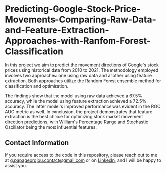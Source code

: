 # Predicting-Google-Stock-Price-Movements-Comparing-Raw-Data-and-Feature-Extraction-Approaches-with-Ranfom-Forest-Classification

In this project we aim to predict the movement directions of Google's stock prices using historical data from 2010 to 2021. The methodology employed involves two approaches: one using raw data and another using feature extraction. Both approaches utilize the Random Forest ensemble method for classification and optimization.

The findings show that the model using raw data achieved a 67.5% accuracy, while the model using feature extraction achieved a 72.5% accuracy. The latter model's improved performance was evident in the ROC AUC metric as well. In conclusion, the project demonstrates that feature extraction is the best choice for optimizing stock market movement direction predictions, with William's Percentage Range and Stochastic Oscillator being the most influential features.


## Contact Information

If you require access to the code in this repository, please reach out to me at g.papageorgiou.contact@gmail.com or on [LinkedIn](https://www.linkedin.com/in/giorgos-papageorgiou-3b27a9221), and I will be happy to assist you.
